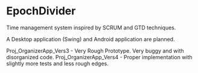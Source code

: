 EpochDivider
============

Time management system inspired by SCRUM and GTD techniques. 

A Desktop application (Swing) and Android application are planned.

Proj_OrganizerApp_Vers3 - Very Rough Prototype. Very buggy and with disorganized code.
Proj_OrganizerApp_Vers4 - Proper implementation with slightly more tests and less rough edges.
